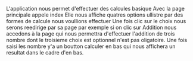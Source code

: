 L'application nous permet d'effectuer des calcules basique
Avec la page principale appele index
Elle nous affiche quatres options ullistre par des formes de calcule nous voullions effectuer
Une fois clic sur le choix nous serons reedirige par sa page par exemple si on clic sur Addition 
nous accedons à la page qui nous permettra d'effectuer l'addition de trois nombre dont le troisieme choix est optionnel n'est pas oligatoire.
Une fois saisi les nombre y'a un boutton calculer en bas qui nous affichera un resultat dans le cadre d'en bas.
